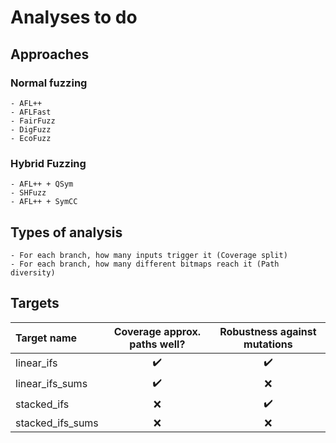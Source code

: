 # Analyses to do

## Approaches

### Normal fuzzing
    - AFL++
    - AFLFast
    - FairFuzz
    - DigFuzz
    - EcoFuzz
### Hybrid Fuzzing
    - AFL++ + QSym
    - SHFuzz
    - AFL++ + SymCC

## Types of analysis
    - For each branch, how many inputs trigger it (Coverage split)
    - For each branch, how many different bitmaps reach it (Path diversity)

## Targets
| Target name      | Coverage approx. paths well? | Robustness against mutations | 
| :--------------- | :--------------------------: | :--------------------------: |
| linear_ifs       |      :heavy_check_mark:      |       :heavy_check_mark:     |
| linear_ifs_sums  |      :heavy_check_mark:      |             :x:              |
| stacked_ifs      |             :x:              |       :heavy_check_mark:     |
| stacked_ifs_sums |             :x:              |             :x:              |
